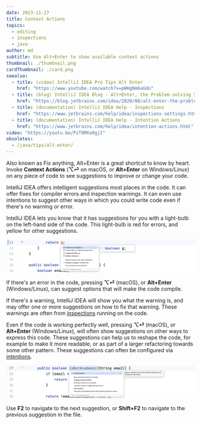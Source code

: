 ```yaml
---
date: 2023-11-27
title: Context Actions
topics:
  - editing
  - inspections
  - java
author: md
subtitle: Use Alt+Enter to show available context actions
thumbnail: ./thumbnail.png
cardThumbnail: ./card.png
seealso:
  - title: (video) IntelliJ IDEA Pro Tips Alt Enter
    href: "https://www.youtube.com/watch?v=pWHgNm6aGdo"
  - title: (blog) IntelliJ IDEA Blog - Alt+Enter, the Problem-solving Shortcut
    href: "https://blog.jetbrains.com/idea/2020/08/alt-enter-the-problem-solving-shortcut/"
  - title: (documentation) IntelliJ IDEA Help - Inspections
    href: "https://www.jetbrains.com/help/idea/inspections-settings.html"
  - title: (documentation) IntelliJ IDEA Help - Intention Actions
    href: "https://www.jetbrains.com/help/idea/intention-actions.html"
video: "https://youtu.be/PiT9MXa9gjI"
obsoletes:
  - /java/tips/alt-enter/
---
```


Also known as Fix anything, Alt+Enter is a great shortcut to know by heart. Invoke **Context Actions** (**⌥⏎** on macOS, or **Alt+Enter** on Windows/Linux) on any piece of code to see suggestions to improve or change your code.

IntelliJ IDEA offers intelligent suggestions most places in the code. It can offer fixes for compiler errors and inspection warnings. It can even use intentions to suggest other ways in which you could write code even if there's no warning or error.

IntelliJ IDEA lets you know that it has suggestions for you with a light-bulb on the left-hand side of the code. This light-bulb is red for errors, and yellow for other suggestions.

![Alt Enter on errors](red-light-bulb.png)

If there's an error in the code, pressing **⌥⏎** (macOS), or **Alt+Enter** (Windows/Linux), can suggest options that will make the code compile.

If there's a warning, IntelliJ IDEA will show you what the warning is, and may offer one or more suggestions on how to fix that warning. These warnings are often from [inspections](/tags/inspections/) running on the code.

Even if the code is working perfectly well, pressing **⌥⏎** (macOS), or **Alt+Enter** (Windows/Linux), will often show suggestions on other ways to express this code. These suggestions can help us to reshape the code, for example to make it more readable, or as part of a larger refactoring towards some other pattern. These suggestions can often be configured via [intentions](https://www.jetbrains.com/help/idea/intention-actions.html).

![Alt Enter on errors](suggestions-on-working-code.png)

Use **F2** to navigate to the next suggestion, or **Shift+F2** to navigate to the previous suggestion in the file.
